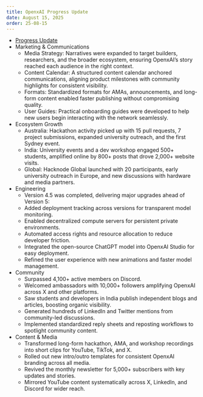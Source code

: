 ```yaml
---
title: OpenxAI Progress Update
date: August 15, 2025
order: 25-08-15
---
```


- [Progress Update](https://medium.com/openxai/openxai-progress-update-august-15-2025-4ec472f0f31c)
- Marketing & Communications
  - Media Strategy: Narratives were expanded to target builders, researchers, and the broader ecosystem, ensuring OpenxAI’s story reached each audience in the right context.
  - Content Calendar: A structured content calendar anchored communications, aligning product milestones with community highlights for consistent visibility.
  - Formats: Standardized formats for AMAs, announcements, and long-form content enabled faster publishing without compromising quality.
  - User Guides: Practical onboarding guides were developed to help new users begin interacting with the network seamlessly.
- Ecosystem Growth
  - Australia: Hackathon activity picked up with 15 pull requests, 7 project submissions, expanded university outreach, and the first Sydney event.
  - India: University events and a dev workshop engaged 500+ students, amplified online by 800+ posts that drove 2,000+ website visits.
  - Global: Hacknode Global launched with 20 participants, early university outreach in Europe, and new discussions with hardware and media partners.
- Engineering
  - Version 4.5 was completed, delivering major upgrades ahead of Version 5:
  - Added deployment tracking across versions for transparent model monitoring.
  - Enabled decentralized compute servers for persistent private environments.
  - Automated access rights and resource allocation to reduce developer friction.
  - Integrated the open-source ChatGPT model into OpenxAI Studio for easy deployment.
  - Refined the user experience with new animations and faster model management.
- Community
  - Surpassed 4,100+ active members on Discord.
  - Welcomed ambassadors with 10,000+ followers amplifying OpenxAI across X and other platforms.
  - Saw students and developers in India publish independent blogs and articles, boosting organic visibility.
  - Generated hundreds of LinkedIn and Twitter mentions from community-led discussions.
  - Implemented standardized reply sheets and reposting workflows to spotlight community content.
- Content & Media
  - Transformed long-form hackathon, AMA, and workshop recordings into short clips for YouTube, TikTok, and X.
  - Rolled out new intro/outro templates for consistent OpenxAI branding across all media.
  - Revived the monthly newsletter for 5,000+ subscribers with key updates and stories.
  - Mirrored YouTube content systematically across X, LinkedIn, and Discord for wider reach.

